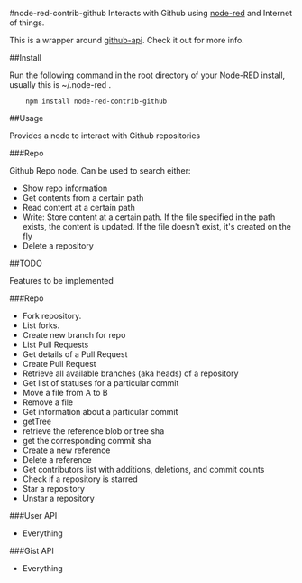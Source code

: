 #node-red-contrib-github
Interacts with Github using [node-red](http://nodered.org/) and Internet of things.

This is a wrapper around [github-api](https://www.npmjs.com/package/github-api). Check it out for more info.

##Install


Run the following command in the root directory of your Node-RED install, usually
this is ~/.node-red .

        npm install node-red-contrib-github

##Usage


Provides a node to interact with Github repositories


###Repo

Github Repo node. Can be used to search either:

 - Show repo information
 - Get contents from a certain path
 - Read content at a certain path
 - Write: Store content at a certain path. If the file specified in the path exists, the content is updated. If the file doesn't exist, it's created on the fly
 - Delete a repository



##TODO

Features to be implemented

###Repo

 - Fork repository.
 - List forks.
 - Create new branch for repo
 - List Pull Requests
 - Get details of a Pull Request
 - Create Pull Request
 - Retrieve all available branches (aka heads) of a repository
 - Get list of statuses for a particular commit
 - Move a file from A to B
 - Remove a file
 - Get information about a particular commit
 - getTree
 - retrieve the reference blob or tree sha
 - get the corresponding commit sha
 - Create a new reference
 - Delete a reference
 - Get contributors list with additions, deletions, and commit counts
 - Check if a repository is starred
 - Star a repository
 - Unstar a repository

###User API

 - Everything


###Gist API
 - Everything
